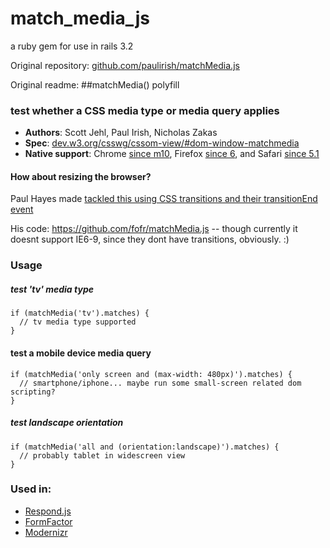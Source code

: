# match_media_js
a ruby gem for use in rails 3.2



Original repository: [github.com/paulirish/matchMedia.js](https://github.com/paulirish/matchMedia.js)


Original readme:
##matchMedia() polyfill

### test whether a CSS media type or media query applies

* **Authors**: Scott Jehl, Paul Irish, Nicholas Zakas 
* **Spec**: [dev.w3.org/csswg/cssom-view/#dom-window-matchmedia](http://dev.w3.org/csswg/cssom-view/#dom-window-matchmedia)
* **Native support**: Chrome [since m10](http://trac.webkit.org/changeset/72552), Firefox [since 6](https://developer.mozilla.org/en/Firefox_6_for_developers), and Safari [since 5.1](https://developer.mozilla.org/en/DOM/window.matchMedia#Browser_compatibility)

#### How about resizing the browser?
Paul Hayes made [tackled this using CSS transitions and their transitionEnd event](http://www.paulrhayes.com/2011-11/use-css-transitions-to-link-media-queries-and-javascript/) 

His code: https://github.com/fofr/matchMedia.js -- though currently it doesnt support IE6-9, since they dont have transitions, obviously. :)


### Usage

##### test 'tv' media type
    if (matchMedia('tv').matches) {
      // tv media type supported
    }

#### test a mobile device media query
    if (matchMedia('only screen and (max-width: 480px)').matches) {
      // smartphone/iphone... maybe run some small-screen related dom scripting?
    }
    
##### test landscape orientation
    if (matchMedia('all and (orientation:landscape)').matches) {
      // probably tablet in widescreen view
    }


### Used in: 

* [Respond.js](https://github.com/scottjehl/Respond)
* [FormFactor](https://github.com/PaulKinlan/formfactor)
* [Modernizr](http://www.modernizr.com/)
